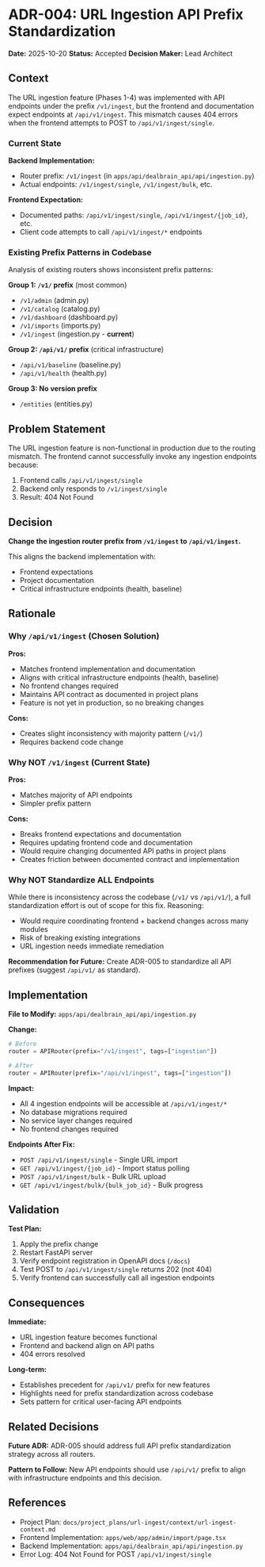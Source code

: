# ADR-004: URL Ingestion API Prefix Standardization

**Date:** 2025-10-20
**Status:** Accepted
**Decision Maker:** Lead Architect

## Context

The URL ingestion feature (Phases 1-4) was implemented with API endpoints under the prefix `/v1/ingest`, but the frontend and documentation expect endpoints at `/api/v1/ingest`. This mismatch causes 404 errors when the frontend attempts to POST to `/api/v1/ingest/single`.

### Current State

**Backend Implementation:**
- Router prefix: `/v1/ingest` (in `apps/api/dealbrain_api/api/ingestion.py`)
- Actual endpoints: `/v1/ingest/single`, `/v1/ingest/bulk`, etc.

**Frontend Expectation:**
- Documented paths: `/api/v1/ingest/single`, `/api/v1/ingest/{job_id}`, etc.
- Client code attempts to call `/api/v1/ingest/*` endpoints

### Existing Prefix Patterns in Codebase

Analysis of existing routers shows inconsistent prefix patterns:

**Group 1: `/v1/` prefix** (most common)
- `/v1/admin` (admin.py)
- `/v1/catalog` (catalog.py)
- `/v1/dashboard` (dashboard.py)
- `/v1/imports` (imports.py)
- `/v1/ingest` (ingestion.py - **current**)

**Group 2: `/api/v1/` prefix** (critical infrastructure)
- `/api/v1/baseline` (baseline.py)
- `/api/v1/health` (health.py)

**Group 3: No version prefix**
- `/entities` (entities.py)

## Problem Statement

The URL ingestion feature is non-functional in production due to the routing mismatch. The frontend cannot successfully invoke any ingestion endpoints because:

1. Frontend calls `/api/v1/ingest/single`
2. Backend only responds to `/v1/ingest/single`
3. Result: 404 Not Found

## Decision

**Change the ingestion router prefix from `/v1/ingest` to `/api/v1/ingest`.**

This aligns the backend implementation with:
- Frontend expectations
- Project documentation
- Critical infrastructure endpoints (health, baseline)

## Rationale

### Why `/api/v1/ingest` (Chosen Solution)

**Pros:**
- Matches frontend implementation and documentation
- Aligns with critical infrastructure endpoints (health, baseline)
- No frontend changes required
- Maintains API contract as documented in project plans
- Feature is not yet in production, so no breaking changes

**Cons:**
- Creates slight inconsistency with majority pattern (`/v1/`)
- Requires backend code change

### Why NOT `/v1/ingest` (Current State)

**Pros:**
- Matches majority of API endpoints
- Simpler prefix pattern

**Cons:**
- Breaks frontend expectations and documentation
- Requires updating frontend code and documentation
- Would require changing documented API paths in project plans
- Creates friction between documented contract and implementation

### Why NOT Standardize ALL Endpoints

While there is inconsistency across the codebase (`/v1/` vs `/api/v1/`), a full standardization effort is out of scope for this fix. Reasoning:
- Would require coordinating frontend + backend changes across many modules
- Risk of breaking existing integrations
- URL ingestion needs immediate remediation

**Recommendation for Future:** Create ADR-005 to standardize all API prefixes (suggest `/api/v1/` as standard).

## Implementation

**File to Modify:** `apps/api/dealbrain_api/api/ingestion.py`

**Change:**
```python
# Before
router = APIRouter(prefix="/v1/ingest", tags=["ingestion"])

# After
router = APIRouter(prefix="/api/v1/ingest", tags=["ingestion"])
```

**Impact:**
- All 4 ingestion endpoints will be accessible at `/api/v1/ingest/*`
- No database migrations required
- No service layer changes required
- No frontend changes required

**Endpoints After Fix:**
- `POST /api/v1/ingest/single` - Single URL import
- `GET /api/v1/ingest/{job_id}` - Import status polling
- `POST /api/v1/ingest/bulk` - Bulk URL upload
- `GET /api/v1/ingest/bulk/{bulk_job_id}` - Bulk progress

## Validation

**Test Plan:**
1. Apply the prefix change
2. Restart FastAPI server
3. Verify endpoint registration in OpenAPI docs (`/docs`)
4. Test POST to `/api/v1/ingest/single` returns 202 (not 404)
5. Verify frontend can successfully call all ingestion endpoints

## Consequences

**Immediate:**
- URL ingestion feature becomes functional
- Frontend and backend align on API paths
- 404 errors resolved

**Long-term:**
- Establishes precedent for `/api/v1/` prefix for new features
- Highlights need for prefix standardization across codebase
- Sets pattern for critical user-facing API endpoints

## Related Decisions

**Future ADR:** ADR-005 should address full API prefix standardization strategy across all routers.

**Pattern to Follow:** New API endpoints should use `/api/v1/` prefix to align with infrastructure endpoints and this decision.

## References

- Project Plan: `docs/project_plans/url-ingest/context/url-ingest-context.md`
- Frontend Implementation: `apps/web/app/admin/import/page.tsx`
- Backend Implementation: `apps/api/dealbrain_api/api/ingestion.py`
- Error Log: 404 Not Found for POST `/api/v1/ingest/single`
